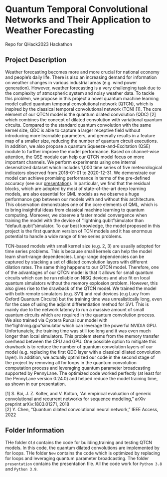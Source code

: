 # Quantum Temporal Convolutional Networks and Their Application to Weather Forecasting

Repo for QHack2023 Hackathon

## Project Description

Weather forecasting becomes more and more crucial for national economy and people’s daily life. There is also an increasing demand for information on weather changes in various industrial areas (e.g. wind power generation). However, weather forecasting is a very challenging task due to the complexity of atmospheric system and noisy weather data. To tackle this problem, we propose in this project a novel quantum machine learning model called quantum temporal convolutional network (QTCN), which is inspired by the classical temporal convolutional network (TCN) [1]. The core element of our QTCN model is the quantum dilated convolution (QDC) [2] which combines the concept of dilated convolution with variational quantum circuits. Compared to the standard quantum convolution with the same kernel size, QDC is able to capture a larger receptive field without introducing more learnable parameters, and generally results in a feature map of a smaller size, reducing the number of quantum circuit executions. In addition, we also propose a quantum Squeeze-and-Excitation (QSE) module to further improve the model performance. Based on channel-wise attention, the QSE module can help our QTCN model focus on more important channels. We perform experiments using one internal desensitized dataset which includes 1,000 time series of five meteorological indicators observed from 2018-01-01 to 2020-12-31. We demonstrate our model can achieve promising performance in terms of the pre-defined accuracy (see our [presentation](https://github.com/cyx617/QTCN/tree/main/presentation)). In particular, we find that the residual blocks, which are adopted by most of state-of-the-art deep learning models, are also essential for QML models as we observe a huge performance gap between our models with and without this architecture. This observation demonstrates one of the core elements of QML, which is to bring insightful ideas from classical machine learning to quantum computing. Moreover, we observe a faster model convergence when training the model with the device of “lightning.qubit”simulator than “default.qubit”simulator. To our best knowledge, the model proposed in this project is the first quantum version of TCN models and it has enormous potential to handle a wide range of time series problems.

TCN-based models with small kernel size (e.g. 2, 3) are usually adopted for time series problems. This is because small kernels can help the model learn short-range dependencies. Long-range dependencies can be captured by stacking a set of dilated convolution layers with different dilation rates. The same thing happens to our QTCN model. Therefore, one of the advantages of our QTCN model is that it allows for small quantum circuits which can be run reliable on NISQ devices and also fit on local quantum simulators without the memory explosion problem. However, this also gives rise to the drawback of the QTCN model. We trained the model with both remote simulators (e.g. SV1) and real devices (e.g Lucy from Oxford Quantum Circuits) but the training time was unrealistically long, even for the case of using the adjoint differentiation method for SV1. This is mainly due to the network latency to run a massive amount of small quantum circuits which are required in the quantum convolution process. We also trained via Cyxtera Run:ai our model with the“lightning.gpu”simulator which can leverage the powerful NVIDIA GPU. Unfortunately, the training time was still too long and it was even much longer than local simulators. This problem stems from the memory transfer overhead between the CPU and GPU. One possible option to mitigate this drawback is to reduce the number of quantum convolution layers of our model (e.g. replacing the first QDC layer with a classical dilated convolution layer). In addition, we actually optimized our code in the second stage of the project by removing all for loops in the quantum convolution computation process and leveraging quantum parameter broadcasting supported by PennyLane. The optimized code worked perfectly (at least for the PennyLane version 0.24.0) and helped reduce the model training time, as shown in our presentation.


[1] S. Bai, J. Z. Kolter, and V. Koltun, “An empirical evaluation of generic convolutional and recurrent networks for sequence modeling,” arXiv preprint arXiv:1803.01271, 2018 \
[2] Y. Chen, “Quantum dilated convolutional neural network,” IEEE Access, 2022


## Folder Information
THe folder ```Old``` contains the code for building,training and testing QTCN models. In this code, the quantum dilated convolutions are implemented by for loops. THe folder ```New``` contains the code which is optimized by replacing for loops and leveraging quantum parameter broadcasting. The folder ```presentation``` contains the presentation file. All the code work for ```Python 3.8``` and ```Python 3.9```.
